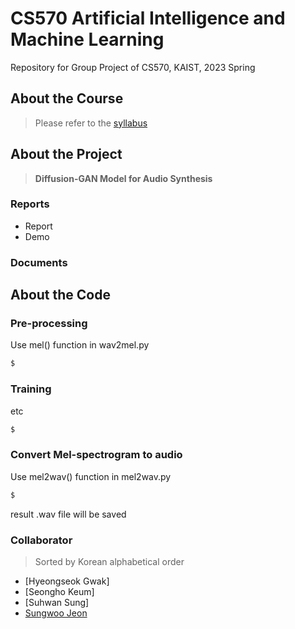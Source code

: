 # CS570 Artificial Intelligence and Machine Learning
Repository for Group Project of CS570, KAIST, 2023 Spring

## About the Course

> Please refer to the [syllabus](https://cais.kaist.ac.kr/syllabusInfo?year=2023&term=1&subject_no=36.570&lecture_class=&dept_id=4421)

## About the Project

>  **Diffusion-GAN Model for Audio Synthesis**

### Reports
* Report
* Demo

### Documents

## About the Code


### Pre-processing
Use mel() function in wav2mel.py
```bash
$ 
```

### Training
etc
```bash
$ 
```

### Convert Mel-spectrogram to audio
Use mel2wav() function in mel2wav.py
```bash
$ 
```
result .wav file will be saved

### Collaborator
> Sorted by Korean alphabetical order
* [Hyeongseok Gwak]
* [Seongho Keum]
* [Suhwan Sung]
* [Sungwoo Jeon](https://github.com/marunero)

